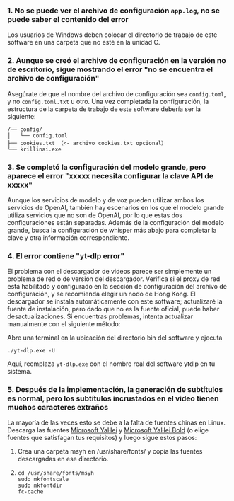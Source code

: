 ### 1. No se puede ver el archivo de configuración `app.log`, no se puede saber el contenido del error
Los usuarios de Windows deben colocar el directorio de trabajo de este software en una carpeta que no esté en la unidad C.

### 2. Aunque se creó el archivo de configuración en la versión no de escritorio, sigue mostrando el error "no se encuentra el archivo de configuración"
Asegúrate de que el nombre del archivo de configuración sea `config.toml`, y no `config.toml.txt` u otro.
Una vez completada la configuración, la estructura de la carpeta de trabajo de este software debería ser la siguiente:
```
/── config/
│   └── config.toml
├── cookies.txt （<- archivo cookies.txt opcional）
└── krillinai.exe
```

### 3. Se completó la configuración del modelo grande, pero aparece el error "xxxxx necesita configurar la clave API de xxxxx"
Aunque los servicios de modelo y de voz pueden utilizar ambos los servicios de OpenAI, también hay escenarios en los que el modelo grande utiliza servicios que no son de OpenAI, por lo que estas dos configuraciones están separadas. Además de la configuración del modelo grande, busca la configuración de whisper más abajo para completar la clave y otra información correspondiente.

### 4. El error contiene "yt-dlp error"
El problema con el descargador de videos parece ser simplemente un problema de red o de versión del descargador. Verifica si el proxy de red está habilitado y configurado en la sección de configuración del archivo de configuración, y se recomienda elegir un nodo de Hong Kong. El descargador se instala automáticamente con este software; actualizaré la fuente de instalación, pero dado que no es la fuente oficial, puede haber desactualizaciones. Si encuentras problemas, intenta actualizar manualmente con el siguiente método:

Abre una terminal en la ubicación del directorio bin del software y ejecuta
```
./yt-dlp.exe -U
```
Aquí, reemplaza `yt-dlp.exe` con el nombre real del software ytdlp en tu sistema.

### 5. Después de la implementación, la generación de subtítulos es normal, pero los subtítulos incrustados en el video tienen muchos caracteres extraños
La mayoría de las veces esto se debe a la falta de fuentes chinas en Linux. Descarga las fuentes [Microsoft YaHei](https://modelscope.cn/models/Maranello/KrillinAI_dependency_cn/resolve/master/%E5%AD%97%E4%BD%93/msyh.ttc) y [Microsoft YaHei Bold](https://modelscope.cn/models/Maranello/KrillinAI_dependency_cn/resolve/master/%E5%AD%97%E4%BD%93/msyhbd.ttc) (o elige fuentes que satisfagan tus requisitos) y luego sigue estos pasos:
1. Crea una carpeta msyh en /usr/share/fonts/ y copia las fuentes descargadas en ese directorio.
2. 
    ```
    cd /usr/share/fonts/msyh
    sudo mkfontscale
    sudo mkfontdir
    fc-cache
    ```